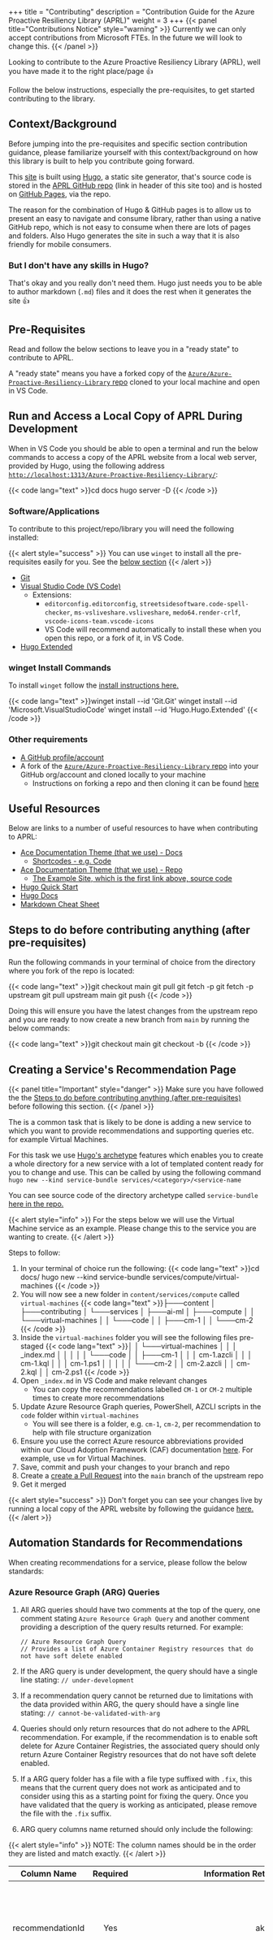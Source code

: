 +++
title = "Contributing"
description = "Contribution Guide for the Azure Proactive Resiliency Library (APRL)"
weight = 3
+++
{{< panel title="Contributions Notice" style="warning" >}} Currently we can only accept contributions from Microsoft FTEs. In the future we will look to change this. {{< /panel >}}

Looking to contribute to the Azure Proactive Resiliency Library (APRL), well you have made it to the right place/page 👍

Follow the below instructions, especially the pre-requisites, to get started contributing to the library.

## Context/Background

Before jumping into the pre-requisites and specific section contribution guidance, please familiarize yourself with this context/background on how this library is built to help you contribute going forward.

This [site](https://aka.ms/aprl) is built using [Hugo](https://gohugo.io/), a static site generator, that's source code is stored in the [APRL GitHub repo](https://aka.ms/aprl/repo) (link in header of this site too) and is hosted on [GitHub Pages](https://pages.github.com), via the repo.

The reason for the combination of Hugo & GitHub pages is to allow us to present an easy to navigate and consume library, rather than using a native GitHub repo, which is not easy to consume when there are lots of pages and folders. Also Hugo generates the site in such a way that it is also friendly for mobile consumers.

### But I don't have any skills in Hugo?

That's okay and you really don't need them. Hugo just needs you to be able to author markdown (`.md`) files and it does the rest when it generates the site 👍

## Pre-Requisites

Read and follow the below sections to leave you in a "ready state" to contribute to APRL.

A "ready state" means you have a forked copy of the [`Azure/Azure-Proactive-Resiliency-Library` repo](https://aka.ms/aprl/repo) cloned to your local machine and open in VS Code.

## Run and Access a Local Copy of APRL During Development

When in VS Code you should be able to open a terminal and run the below commands to access a copy of the APRL website from a local web server, provided by Hugo, using the following address [`http://localhost:1313/Azure-Proactive-Resiliency-Library/`](http://localhost:1313/Azure-Proactive-Resiliency-Library/):

{{< code lang="text" >}}cd docs
hugo server -D
{{< /code >}}

### Software/Applications

To contribute to this project/repo/library you will need the following installed:

{{< alert style="success" >}}
You can use `winget` to install all the pre-requisites easily for you. See the [below section](#winget-install-commands)
{{< /alert >}}

- [Git](https://git-scm.com/book/en/v2/Getting-Started-Installing-Git)
- [Visual Studio Code (VS Code)](https://code.visualstudio.com/Download)
  - Extensions:
    - `editorconfig.editorconfig`, `streetsidesoftware.code-spell-checker`, `ms-vsliveshare.vsliveshare`, `medo64.render-crlf`, `vscode-icons-team.vscode-icons`
    - VS Code will recommend automatically to install these when you open this repo, or a fork of it, in VS Code.
- [Hugo Extended](https://gohugo.io/installation/)

### winget Install Commands

To install `winget` follow the [install instructions here.](https://learn.microsoft.com/windows/package-manager/winget/#install-winget)

{{< code lang="text" >}}winget install --id 'Git.Git'
winget install --id 'Microsoft.VisualStudioCode'
winget install --id 'Hugo.Hugo.Extended'
{{< /code >}}

### Other requirements

- [A GitHub profile/account](https://github.com/join)
- A fork of the [`Azure/Azure-Proactive-Resiliency-Library` repo](https://aka.ms/aprl/repo) into your GitHub org/account and cloned locally to your machine
  - Instructions on forking a repo and then cloning it can be found [here](https://docs.github.com/get-started/quickstart/fork-a-repo)

## Useful Resources

Below are links to a number of useful resources to have when contributing to APRL:

- [Ace Documentation Theme (that we use) - Docs](https://docs.vantage-design.com/ace/)
  - [Shortcodes - e.g. Code](https://docs.vantage-design.com/ace/shortcodes/)
- [Ace Documentation Theme (that we use) - Repo](https://github.com/vantagedesign/ace-documentation)
  - [The Example Site, which is the first link above, source code](https://github.com/vantagedesign/ace-documentation/tree/master/exampleSite)
- [Hugo Quick Start](https://gohugo.io/getting-started/quick-start/)
- [Hugo Docs](https://gohugo.io/documentation/)
- [Markdown Cheat Sheet](https://www.markdownguide.org/cheat-sheet/)

## Steps to do before contributing anything (after pre-requisites)

Run the following commands in your terminal of choice from the directory where you fork of the repo is located:

{{< code lang="text" >}}git checkout main
git pull
git fetch -p
git fetch -p upstream
git pull upstream main
git push
{{< /code >}}

Doing this will ensure you have the latest changes from the upstream repo and you are ready to now create a new branch from `main` by running the below commands:

{{< code lang="text" >}}git checkout main
git checkout -b <YOUR-DESIRED-BRANCH-NAME-HERE>
{{< /code >}}

## Creating a Service's Recommendation Page

{{< panel title="Important" style="danger" >}}
Make sure you have followed the the [Steps to do before contributing anything (after pre-requisites)](#steps-to-do-before-contributing-anything-after-pre-requisites) before following this section.
{{< /panel >}}

The is a common task that is likely to be done is adding a new service to which you want to provide recommendations and supporting queries etc. for example Virtual Machines.

For this task we use [Hugo's archetype](https://gohugo.io/content-management/archetypes/) features which enables you to create a whole directory for a new service with a lot of templated content ready for you to change and use. This can be called by using the following command `hugo new --kind service-bundle services/<category>/<service-name`

You can see source code of the directory archetype called `service-bundle` [here in the repo.](https://github.com/Azure/Azure-Proactive-Resiliency-Library/tree/main/docs/archetypes/service-bundle)

{{< alert style="info" >}}
For the steps below we will use the Virtual Machine service as an example. Please change this to the service you are wanting to create.
{{< /alert >}}

Steps to follow:

1. In your terminal of choice run the following:
{{< code lang="text" >}}cd docs/
hugo new --kind service-bundle services/compute/virtual-machines
{{< /code >}}
2. You will now see a new folder in `content/services/compute` called `virtual-machines`
{{< code lang="text" >}}├───content
│   ├───contributing
│   └───services
│       ├───ai-ml
│       ├───compute
│       │   └───virtual-machines
│       │       └───code
│       │           ├───cm-1
│       │           └───cm-2
{{< /code >}}
3. Inside the `virtual-machines` folder you will see the following files pre-staged
{{< code lang="text" >}}│       │   └───virtual-machines
│       │       │   _index.md
│       │       │
│       │       └───code
│       │           ├───cm-1
│       │           │       cm-1.azcli
│       │           │       cm-1.kql
│       │           │       cm-1.ps1
│       │           │
│       │           └───cm-2
│       │                   cm-2.azcli
│       │                   cm-2.kql
│       │                   cm-2.ps1
{{< /code >}}
4. Open `_index.md` in VS Code and make relevant changes
    - You can copy the recommendations labelled `CM-1` or `CM-2` multiple times to create more recommendations
5. Update Azure Resource Graph queries, PowerShell, AZCLI scripts in the `code` folder within `virtual-machines`
    - You will see there is a folder, e.g. `cm-1`, `cm-2`, per recommendation to help with file structure organization
6. Ensure you use the correct Azure resource abbreviations provided within our Cloud Adoption Framework (CAF) documentation [here](https://docs.microsoft.com/azure/cloud-adoption-framework/ready/azure-best-practices/resource-abbreviations). For example, use `vm` for Virtual Machines.
7. Save, commit and push your changes to your branch and repo
8. Create a [create a Pull Request](https://docs.github.com/pull-requests/collaborating-with-pull-requests/proposing-changes-to-your-work-with-pull-requests/creating-a-pull-request) into the `main` branch of the upstream repo
9. Get it merged

{{< alert style="success" >}}
Don't forget you can see your changes live by running a local copy of the APRL website by following the guidance [here.](#run-and-access-a-local-copy-of-aprl-during-development)
{{< /alert >}}

## Automation Standards for Recommendations

When creating recommendations for a service, please follow the below standards:

### Azure Resource Graph (ARG) Queries

1. All ARG queries should have two comments at the top of the query, one comment stating  `Azure Resource Graph Query` and another comment providing a description of the query results returned. For example:

    ```kql
    // Azure Resource Graph Query
    // Provides a list of Azure Container Registry resources that do not have soft delete enabled
    ```

1. If the ARG query is under development, the query should have a single line stating: `// under-development`

1. If a recommendation query cannot be returned due to limitations with the data provided within ARG, the query should have a single line stating: `// cannot-be-validated-with-arg`

1. Queries should only return resources that do not adhere to the APRL recommendation. For example, if the recommendation is to enable soft delete for Azure Container Registries, the associated query should only return Azure Container Registry resources that do not have soft delete enabled.

1. If a ARG query folder has a file with a file type suffixed with `.fix`, this means that the current query does not work as anticipated and to consider using this as a starting point for fixing the query. Once you have validated that the query is working as anticipated, please remove the file with the `.fix` suffix.

1. ARG query columns name returned should only include the following:

{{< alert style="info" >}}
NOTE: The column names should be in the order they are listed and match exactly.
{{< /alert >}}

  | Column Name | Required | Information Returned (Example) | Description |
  |:---:|:---:|:---:|:---:|
  | recommendationId | Yes | aks-1 | The acronym of the Azure service that the query is returning results for, followed by the APRL recommendation number. |
  | name | Yes | test-aks | The resource name of the Azure resource that does not adher to the APRL recommendation. |
  | id | Yes | /subscriptions/00000000-0000-0000-0000-000000000000/resourcegroups/test-resource-group/providers/Microsoft.ContainerService/managedClusters/test-aks | The resource ID of the Azure resource that does not adhere to the APRL recommendation. |
  | tags | No | {"Environment":"Test","Department":"IT"} | Any relevant tags associated to the resource that does not adhere to the APRL recommendation. |
  | param1 | No | networkProfile:kubenet | Any additional information that is necessary to provide clarification for the APRL recommendation. |
  | param2 | No | networkProfile:kubenet | Any additional information that is necessary to provide clarification for the APRL recommendation. |
  | param3 | No | networkProfile:kubenet | Any additional information that is necessary to provide clarification for the APRL recommendation. |
  | param4 | No | networkProfile:kubenet | Any additional information that is necessary to provide clarification for the APRL recommendation. |
  | param5 | No | networkProfile:kubenet | Any additional information that is necessary to provide clarification for the APRL recommendation. |

{{< alert style="info" >}}
If you need support with validating a query, please reach out to the APRL team via the [APRL GitHub General Question/Feedback Form](https://github.com/Azure/Azure-Proactive-Resiliency-Library/issues/new?assignees=&labels=feedback%2C+question&projects=&template=general-question-feedback----.md&title=%E2%9D%93%F0%9F%91%82+Question%2FFeedback+-+PLEASE+CHANGE+ME+TO+SOMETHING+DESCRIPTIVE)
{{< /alert >}}

### Azure PowerShell Scripts

1. All PowerShell scripts should have two comments at the top of the script, one comment stating `Azure PowerShell script` and another comment providing a description of the script results returned. For example:

    ```powershell
    // Azure PowerShell script
    // Provides a list of Azure Container Registry resources that do not have soft delete enabled
    ```

1. Scripts should only return resources that do not adhere to the APRL recommendation. For example, if the recommendation is to enable soft delete for Azure Container Registries, the associated scripts should only return Azure Container Registry resources that do not have soft delete enabled.

1. Scripts should exclusively contain code to retrieve resources that do not comply with the APRL recommendation. They should not include supporting code, such as Azure sign-in ([Connect-AzAccount](https://learn.microsoft.com/en-us/powershell/module/az.accounts/connect-azaccount), Login-AzAccount) or subscription selection ([Set-AzContext](https://learn.microsoft.com/en-us/powershell/module/az.accounts/set-azcontext), Select-AzSubscription). Execute these codes separately from the APRL recommendation PowerShell script.

1. The script should returned the result as an array of `PSCustomObject` data type, and each result object should only include the following properties:

    {{< alert style="info" >}}
NOTE: The property names should be in the order they are listed and match exactly.
{{< /alert >}}

    | Property Name | Data Type | Required | Information Returned (Example) | Description |
    |:---:|:---:|:---:|:---:|---|
    | recommendationId | string | Yes | aks-1 | The acronym of the Azure service that the query is returning results for, followed by the APRL recommendation number. |
    | name | string | Yes | test-aks | The resource name of the Azure resource that does not adher to the APRL recommendation. |
    | id | string | Yes | /subscriptions/00000000-0000-0000-0000-000000000000/resourcegroups/test-resource-group/providers/Microsoft.ContainerService/managedClusters/test-aks | The resource ID of the Azure resource that does not adhere to the APRL recommendation. |
    | tags | PSCustomObject | No | {"Environment":"Test","Department":"IT"} | Any relevant tags associated to the resource that does not adhere to the APRL recommendation. The data type should match the data type of `tags` in the result of ARG queries by [Search-AzGraph](https://learn.microsoft.com/en-us/powershell/module/az.resourcegraph/search-azgraph). If not set tags, set `$null`. |
    | param1 | string | No | networkProfile:kubenet | Any additional information that is necessary to provide clarification for the APRL recommendation. |
    | param2 | string | No | networkProfile:kubenet | Any additional information that is necessary to provide clarification for the APRL recommendation. |
    | param3 | string | No | networkProfile:kubenet | Any additional information that is necessary to provide clarification for the APRL recommendation. |
    | param4 | string | No | networkProfile:kubenet | Any additional information that is necessary to provide clarification for the APRL recommendation. |
    | param5 | string | No | networkProfile:kubenet | Any additional information that is necessary to provide clarification for the APRL recommendation. |

    Below is a sample code to return a result that aligned to the above standards.

    ```powershell
    [PSCustomObject] @{
        recommendationId = 'aks-1'
        name             = $resource.Name
        id               = $resource.Id
        tags             = if ($resource.Tags) { [PSCustomObject] ([Hashtable] $resource.Tags) } else { $null }
        param1           = 'networkProfile:kubenet'
        param2           = 'networkProfile:kubenet'
        param3           = 'networkProfile:kubenet'
        param4           = 'networkProfile:kubenet'
        param5           = 'networkProfile:kubenet'
    }
    ```

{{< alert style="info" >}}
If you need support with validating a script, please reach out to the APRL team via the [APRL GitHub General Question/Feedback Form](https://github.com/Azure/Azure-Proactive-Resiliency-Library/issues/new?assignees=&labels=feedback%2C+question&projects=&template=general-question-feedback----.md&title=%E2%9D%93%F0%9F%91%82+Question%2FFeedback+-+PLEASE+CHANGE+ME+TO+SOMETHING+DESCRIPTIVE)
{{< /alert >}}

## Updating a Service's Recommendation Page

{{< panel title="Important" style="danger" >}}
Make sure you have followed the the [Steps to do before contributing anything (after pre-requisites)](#steps-to-do-before-contributing-anything-after-pre-requisites) before following this section.
{{< /panel >}}

This is likely the most common task that will be performed.

All you need to do is just make edits directly to the existing markdown (`.md`) files, save your changes, commit, stage and push them to your branch and repo. Then [create a Pull Request](https://docs.github.com/pull-requests/collaborating-with-pull-requests/proposing-changes-to-your-work-with-pull-requests/creating-a-pull-request) into the `main` branch of the upstream repo and you are done 👍

{{< alert style="success" >}}
Don't forget you can see your changes live by running a local copy of the APRL website by following the guidance [here.](#run-and-access-a-local-copy-of-aprl-during-development)
{{< /alert >}}

## Creating a Service Category

{{< panel title="Important" style="danger" >}}
Make sure you have followed the the [Steps to do before contributing anything (after pre-requisites)](#steps-to-do-before-contributing-anything-after-pre-requisites) before following this section.
{{< /panel >}}

For this task we use [Hugo's archetype](https://gohugo.io/content-management/archetypes/) features which enables you to create a whole directory for a new service with a lot of templated content ready for you to change and use. This can be called by using the following command `hugo new --kind category-bundle services/<category>`

You can see source code of the directory archetype called `category-bundle` [here in the repo.](https://github.com/Azure/Azure-Proactive-Resiliency-Library/tree/main/docs/archetypes/category-bundle)

{{< alert style="info" >}}
For the steps below we will use the AAA category as an example. Please change this to the category you are wanting to create.
{{< /alert >}}

Steps to follow:

1. In your terminal of choice run the following:
{{< code lang="text" >}}cd docs/
hugo new --kind category-bundle services/aaa
{{< /code >}}
2. You will now see a new folder in `content/services` called `aaa`
{{< code lang="text" >}}├───content
│   │   _index.md
│   │
│   ├───contributing
│   │       _index.md
│   │
│   └───services
│       │   _index.md
│       │
│       ├───aaa
│       │       _index.md
{{< /code >}}
3. Inside the `aaa` folder you will see the following file `_index.md` pre-staged
{{< code lang="text" >}}├───aaa
│       │       _index.md
{{< /code >}}
4. Open `_index.md` in VS Code and make relevant changes
5. Save, commit and push your changes to your branch and repo
6. Create a [create a Pull Request](https://docs.github.com/pull-requests/collaborating-with-pull-requests/proposing-changes-to-your-work-with-pull-requests/creating-a-pull-request) into the `main` branch of the upstream repo
7. Get it merged

{{< alert style="success" >}}
Don't forget you can see your changes live by running a local copy of the APRL website by following the guidance [here.](#run-and-access-a-local-copy-of-aprl-during-development)
{{< /alert >}}

## Top Tips

1. Sometimes the local version of the website may show some inconsistencies that don't reflect the content you have created.
     - If this happens, simply kill the Hugo local web server by pressing <kbd>CTRL</kbd>+<kbd>C</kbd> and then restart the Hugo web server by running `hugo server -D` from the `docs/` directory
